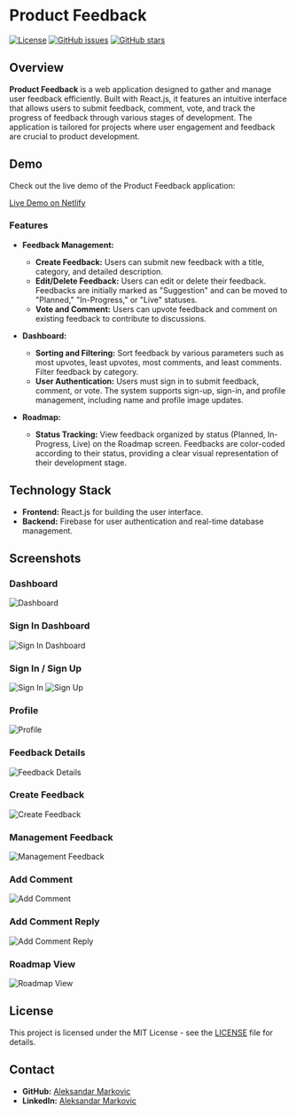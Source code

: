 # Product Feedback

[![License](https://img.shields.io/github/license/markovic-aleksandar/react-product-feedback.svg)](LICENSE)
[![GitHub issues](https://img.shields.io/github/issues/markovic-aleksandar/react-product-feedback.svg)](https://github.com/markovic-aleksandar/react-product-feedback/issues)
[![GitHub stars](https://img.shields.io/github/stars/markovic-aleksandar/react-product-feedback.svg)](https://github.com/markovic-aleksandar/react-product-feedback/stargazers)

## Overview

**Product Feedback** is a web application designed to gather and manage user feedback efficiently. Built with React.js, it features an intuitive interface that allows users to submit feedback, comment, vote, and track the progress of feedback through various stages of development. The application is tailored for projects where user engagement and feedback are crucial to product development.

## Demo

Check out the live demo of the Product Feedback application:

[Live Demo on Netlify](https://products-feedback-application.netlify.app/)

### Features

- **Feedback Management:**
  - **Create Feedback:** Users can submit new feedback with a title, category, and detailed description.
  - **Edit/Delete Feedback:** Users can edit or delete their feedback. Feedbacks are initially marked as "Suggestion" and can be moved to "Planned," "In-Progress," or "Live" statuses.
  - **Vote and Comment:** Users can upvote feedback and comment on existing feedback to contribute to discussions.
  
- **Dashboard:**
  - **Sorting and Filtering:** Sort feedback by various parameters such as most upvotes, least upvotes, most comments, and least comments. Filter feedback by category.
  - **User Authentication:** Users must sign in to submit feedback, comment, or vote. The system supports sign-up, sign-in, and profile management, including name and profile image updates.

- **Roadmap:**
  - **Status Tracking:** View feedback organized by status (Planned, In-Progress, Live) on the Roadmap screen. Feedbacks are color-coded according to their status, providing a clear visual representation of their development stage.

## Technology Stack

- **Frontend:** React.js for building the user interface.
- **Backend:** Firebase for user authentication and real-time database management.

## Screenshots

### Dashboard
![Dashboard](/public/images/dashboard.png)

### Sign In Dashboard
![Sign In Dashboard](/public/images/sign-in-dashboard.png)

### Sign In / Sign Up
![Sign In](/public/images/sign-in.png)
![Sign Up](/public/images/sign-up.png)

### Profile
![Profile](/public/images/profle.png)

### Feedback Details
![Feedback Details](/public/images/feedback-details.png)

### Create Feedback
![Create Feedback](/public/images/create-feedback.png)

### Management Feedback
![Management Feedback](/public/images/management-feedback.png)

### Add Comment
![Add Comment](/public/images/add-comment.png)

### Add Comment Reply
![Add Comment Reply](/public/images/add-comment-reply.png)

### Roadmap View
![Roadmap View](/public/images/roadmap-view.png)

## License

This project is licensed under the MIT License - see the [LICENSE](LICENSE) file for details.

## Contact

- **GitHub:** [Aleksandar Markovic](https://github.com/markovic-aleksandar)
- **LinkedIn:** [Aleksandar Markovic](https://www.linkedin.com/in/aleksandar-markovic-691882203/)